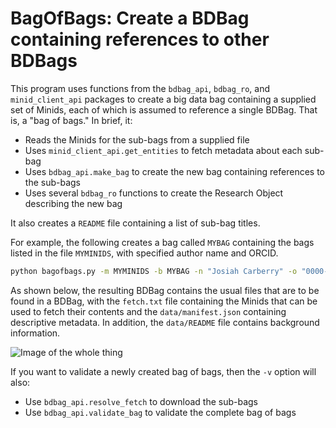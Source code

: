 # BagOfBags: Create a BDBag containing references to other BDBags

This program uses functions from the `bdbag_api`, `bdbag_ro`, and `minid_client_api` packages
to create a big data bag containing a supplied set of Minids,
each of which is assumed to reference a single BDBag.  That is, a "bag of bags."
In brief, it:
* Reads the Minids for the sub-bags from a supplied file
* Uses `minid_client_api.get_entities` to fetch metadata about each sub-bag
* Uses `bdbag_api.make_bag` to create the new bag containing references to the sub-bags
* Uses several `bdbag_ro` functions to create the Research Object describing the new bag

It also creates a `README` file containing a list of sub-bag titles.

For example, the following creates a bag called `MYBAG` containing the bags listed in
the file `MYMINIDS`, with specified author name and ORCID.

```sh
python bagofbags.py -m MYMINIDS -b MYBAG -n "Josiah Carberry" -o "0000-0002-1825-0097"
```

As shown below, the resulting BDBag contains the usual files that are to be
found in a BDBag, with the `fetch.txt` file containing the Minids that can be used to fetch
their contents and the `data/manifest.json` containing descriptive metadata.
In addition, the `data/README` file contains background information.

![Image of the whole thing](images/MetaBags.png)

If you want to validate a newly created bag of bags, then the `-v` option will also:
* Use `bdbag_api.resolve_fetch` to download the sub-bags
* Use `bdbag_api.validate_bag` to validate the complete bag of bags

